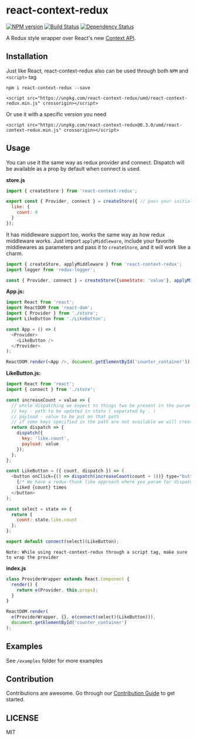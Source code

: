 # react-context-redux 
[![NPM version][npm-image]][npm-url] [![Build Status][travis-image]][travis-url] [![Dependency Status][daviddm-image]][daviddm-url]

A Redux style wrapper over React's new [Context API](https://reactjs.org/docs/context.html).

## Installation

Just like React, react-context-redux also can be used through both `NPM` and `<script>` tag

```
npm i react-context-redux --save
```

```
<script src="https://unpkg.com/react-context-redux/umd/react-context-redux.min.js" crossorigin></script>
```
Or use it with a specific version you need

```
<script src="https://unpkg.com/react-context-redux@0.3.0/umd/react-context-redux.min.js" crossorigin></script>
```

## Usage

You can use it the same way as redux provider and connect. Dispatch will be available as a prop by default when connect is used.

**store.js**
```js
import { createStore } from 'react-context-redux';

export const { Provider, connect } = createStore({ // pass your initial state
  like: {
    count: 0
  }
});
```

It has middleware support too, works the same way as how redux middleware works. Just import `applyMiddleware`, include your favorite middlewares as parameters and pass it to `createStore`, and it will work like a charm.

```js
import { createStore, applyMiddleware } from 'react-context-redux';
import logger from 'redux-logger';

const { Provider, connect } = createStore({someState: 'value'}, applyMiddleware(logger));
```

**App.js:**
```js
import React from 'react';
import ReactDOM from 'react-dom';
import { Provider } from './store';
import LikeButton from './LikeButton';

const App = () => (
  <Provider>
    <LikeButton />
  </Provider>
);

ReactDOM.render(<App />, document.getElementById('counter_container'));
```

**LikeButton.js:**
```js
import React from 'react';
import { connect } from './store';

const increaseCount = value => {
  // while dispatching we expect to things two be present in the param object
  // key - path to be updated in state ( separated by . )
  // payload - value to be put on that path
  // if some keys specified in the path are not available we will create them
  return dispatch => {
    dispatch({
      key: 'like.count',
      payload: value
    });
  };
};

const LikeButton = ({ count, dispatch }) => (
  <button onClick={() => dispatch(increaseCount(count + 1))} type="button">
    {/* We have a redux-thunk like approach where you param for dispatch  is a function */}
    Liked {count} times
  </button>
);

const select = state => {
  return {
    count: state.like.count
  };
};

export default connect(select)(LikeButton);

```

`Note: While using react-context-redux through a script tag, make sure to wrap the provider`

**index.js**
```js
class ProviderWrapper extends React.Component {
  render() {
    return e(Provider, this.props);
  }
}

ReactDOM.render(
  e(ProviderWrapper, {}, e(connect(select)(LikeButton))),
  document.getElementById('counter_container')
);
```

## Examples

See `/examples` folder for more examples

## Contribution

Contributions are awesome. Go through our [Contribution Guide](CONTRIBUTING.md) to get started.


## LICENSE
MIT

[npm-image]: https://badge.fury.io/js/react-context-redux.svg
[npm-url]: https://npmjs.org/package/react-context-redux
[travis-image]: https://travis-ci.org/Jefreesujit/react-context-redux.svg?branch=master
[travis-url]: https://travis-ci.org/Jefreesujit/react-context-redux
[daviddm-image]: https://david-dm.org/Jefreesujit/react-context-redux.svg?theme=shields.io
[daviddm-url]: https://david-dm.org/Jefreesujit/react-context-redux
